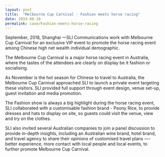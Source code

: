 ```yaml
---
layout: post
title:  "Melbourne Cup Carnival - Fashion meets horse racing"
date: 2019-08-10
permalink: case/Fashion-meets-horse-racing
---
```


September, 2018, Shanghai —SLI Communications work with Melbourne Cup Carnival for an exclusive VIP event to promote the horse racing event among Chinese high net wealth individual demographic.

The Melbourne Cup Carnival is a major horse racing event in Australia, where the tastes of the attendees are clearly on display be it fashion or socialising.

As November is the hot season for Chinese to travel to Australia, the Melbourne Cup Carnival approached SLI to launch a private event targeting these visitors. SLI provided full support through event design, venue set-up, guest invitation and media promotion.

The Fashion show is always a big highlight during the horse racing event, SLI collaborated with a customisable fashion brand - Peony Rice, to provide dresses and hats to display on site, so guests could visit the venue, view and try on the clothes.

SLI also invited several Australian companies to join a panel discussion to provide in-depth insights, including an Australian wine brand, hotel brand, and travel agency to share their
opinions of customised travel plans —-better experience, more contact with local people and local events, to further promote Melbourne Cup Carnival.
